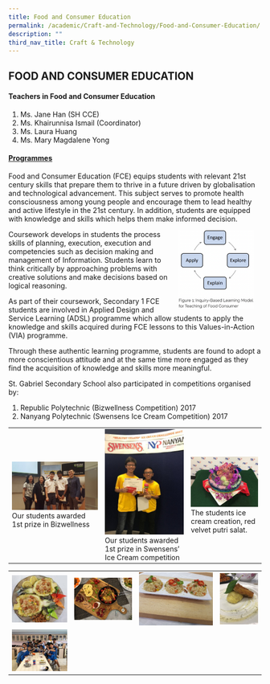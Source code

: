 ```yaml
---
title: Food and Consumer Education
permalink: /academic/Craft-and-Technology/Food-and-Consumer-Education/
description: ""
third_nav_title: Craft & Technology
---
```

## FOOD AND CONSUMER EDUCATION


#### Teachers in Food and Consumer Education

1.  Ms. Jane Han (SH CCE)
2.  Ms. Khairunnisa Ismail (Coordinator)
3.  Ms. Laura Huang
4.  Ms. Mary Magdalene Yong

#### **<u>Programmes</u>**

Food and Consumer Education (FCE) equips students with relevant 21st century skills that prepare them to thrive in a future driven by globalisation and technological advancement. This subject serves to promote health consciousness among young people and encourage them to lead healthy and active lifestyle in the 21st century. In addition, students are equipped with knowledge and skills which helps them make informed decision. 


<img src="/images/Academic/Food%20&%20Consumer%20Education/FoodConsumerEducation.png" style= "width: 30%; margin-right:15px;" align = "right">


  
Coursework develops in students the process skills of planning, execution, execution and competencies such as decision making and management of Information. Students learn to think critically by approaching problems with creative solutions and make decisions based on logical reasoning.

As part of their coursework, Secondary 1 FCE students are involved in Applied Design and Service Learning (ADSL) programme which allow students to apply the knowledge and skills acquired during FCE lessons to this Values-in-Action (VIA) programme.  
  
Through these authentic learning programme, students are found to adopt a more conscientious attitude and at the same time more engaged as they find the acquisition of knowledge and skills more meaningful.  
  
St. Gabriel Secondary School also participated in competitions organised by:  
1. Republic Polytechnic (Bizwellness Competition) 2017
2. Nanyang Polytechnic (Swensens Ice Cream Competition) 2017

|  |  |  |
| -------- | -------- | -------- |
![](/images/Academic/Food%20&%20Consumer%20Education/1st%20prize%20in%20Bizwellness.jpeg) <br> Our students awarded 1st prize in Bizwellness  |   ![](/images/Academic/Food%20&%20Consumer%20Education/1st%20prize%20in%20Swensens%20Ice%20Cream%20Competition.jpeg) <br> Our students awarded 1st prize in Swensens’ Ice Cream competition   |   ![](/images/Academic/Food%20&%20Consumer%20Education/Ice%20Cream%20with%20Red%20Velvet%20Putri%20Salat.jpeg) <br> The students ice cream creation, red velvet putri salat.   |    |



|  |  |  | |
| -------- | -------- | -------- | -------- |
|   ![](/images/Academic/Food%20&%20Consumer%20Education/Pineapple%20Rice.jpeg)  |   ![](/images/Pasta.jpeg)   |    ![](/images/Academic/Food%20&%20Consumer%20Education/Glutinous%20Rice.jpeg)  |  ![](/images/Academic/Food%20&%20Consumer%20Education/Dessert.jpeg)   |
|  ![](/images/Academic/Food%20&%20Consumer%20Education/Learning%20to%20prepare%20cook.jpeg)   |      |     |     |